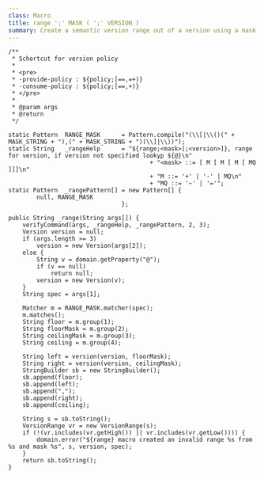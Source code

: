 ```yaml
---
class: Macro
title: range ';' MASK ( ';' VERSION )
summary: Create a semantic version range out of a version using a mask to control the bump
---
```

 

	/**
	 * Schortcut for version policy
	 * 
	 * <pre>
	 * -provide-policy : ${policy;[==,=+)}
	 * -consume-policy : ${policy;[==,+)}
	 * </pre>
	 * 
	 * @param args
	 * @return
	 */

	static Pattern	RANGE_MASK		= Pattern.compile("(\\[|\\()(" + MASK_STRING + "),(" + MASK_STRING + ")(\\]|\\))");
	static String	_rangeHelp		= "${range;<mask>[;<version>]}, range for version, if version not specified lookyp ${@}\n"
											+ "<mask> ::= [ M [ M [ M [ MQ ]]]\n"
											+ "M ::= '+' | '-' | MQ\n"
											+ "MQ ::= '~' | '='";
	static Pattern	_rangePattern[]	= new Pattern[] {
			null, RANGE_MASK
									};

	public String _range(String args[]) {
		verifyCommand(args, _rangeHelp, _rangePattern, 2, 3);
		Version version = null;
		if (args.length >= 3)
			version = new Version(args[2]);
		else {
			String v = domain.getProperty("@");
			if (v == null)
				return null;
			version = new Version(v);
		}
		String spec = args[1];

		Matcher m = RANGE_MASK.matcher(spec);
		m.matches();
		String floor = m.group(1);
		String floorMask = m.group(2);
		String ceilingMask = m.group(3);
		String ceiling = m.group(4);

		String left = version(version, floorMask);
		String right = version(version, ceilingMask);
		StringBuilder sb = new StringBuilder();
		sb.append(floor);
		sb.append(left);
		sb.append(",");
		sb.append(right);
		sb.append(ceiling);

		String s = sb.toString();
		VersionRange vr = new VersionRange(s);
		if (!(vr.includes(vr.getHigh()) || vr.includes(vr.getLow()))) {
			domain.error("${range} macro created an invalid range %s from %s and mask %s", s, version, spec);
		}
		return sb.toString();
	}

